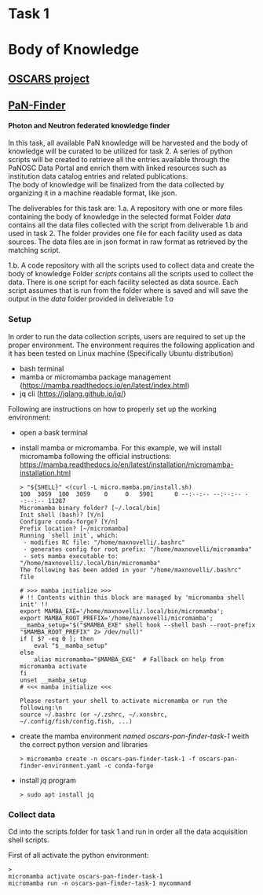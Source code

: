 # Task 1
# Body of Knowledge

## [OSCARS project](https://oscars-project.eu/)
## [PaN-Finder](https://oscars-project.eu/projects/pan-finder-photon-and-neutron-federated-knowledge-finder)
#### Photon and Neutron federated knowledge finder

In this task, all available PaN knowledge will be harvested and the body of knowledge will be curated to be utilized for task 2. A series of python scripts will be created to retrieve all the entries available through the PaNOSC Data Portal and enrich them with linked resources such as institution data catalog entries and related publications.  
The body of knowledge will be finalized from the data collected by organizing it in a machine readable format, like json.  

The deliverables for this task are:
1.a. A repository with one or more files containing the body of knowledge in the selected format
     Folder _data_ contains all the data files collected with the script from deliverable 1.b and used in task 2.
     The folder provides one file for each facility used as data sources. The data files are in json format in raw format as retrieved by the matching script.
    
1.b. A code repository with all the scripts used to collect data and create the body of knowledge
     Folder _scripts_ contains all the scripts used to collect the data. There is one script for each facility selected as data source.
     Each script assumes that is run from the folder where is saved and will save the output in the _data_ folder provided in deliverable *1.a*

     

### Setup

In order to run the data collection scripts, users are required to set up the proper environment.
The environment requires the following application and it has been tested on Linux machine (Specifically Ubuntu distribution)
- bash terminal
- mamba or micromamba package management (https://mamba.readthedocs.io/en/latest/index.html)
- jq cli (https://jqlang.github.io/jq/)

Following are instructions on how to properly set up the working environment:
- open a bask terminal
- install mamba or micromamba.
  For this example, we will install micromamba following the official instructions: https://mamba.readthedocs.io/en/latest/installation/micromamba-installation.html
  ```
  > "${SHELL}" <(curl -L micro.mamba.pm/install.sh)
  100  3059  100  3059    0     0   5901      0 --:--:-- --:--:-- --:--:-- 11287
  Micromamba binary folder? [~/.local/bin] 
  Init shell (bash)? [Y/n]  
  Configure conda-forge? [Y/n] 
  Prefix location? [~/micromamba] 
  Running `shell init`, which:
   - modifies RC file: "/home/maxnovelli/.bashrc"
   - generates config for root prefix: "/home/maxnovelli/micromamba"
   - sets mamba executable to: "/home/maxnovelli/.local/bin/micromamba"
  The following has been added in your "/home/maxnovelli/.bashrc" file

  # >>> mamba initialize >>>
  # !! Contents within this block are managed by 'micromamba shell init' !!
  export MAMBA_EXE='/home/maxnovelli/.local/bin/micromamba';
  export MAMBA_ROOT_PREFIX='/home/maxnovelli/micromamba';
  __mamba_setup="$("$MAMBA_EXE" shell hook --shell bash --root-prefix "$MAMBA_ROOT_PREFIX" 2> /dev/null)"
  if [ $? -eq 0 ]; then
      eval "$__mamba_setup"
  else
      alias micromamba="$MAMBA_EXE"  # Fallback on help from micromamba activate
  fi
  unset __mamba_setup
  # <<< mamba initialize <<<

  Please restart your shell to activate micromamba or run the following:\n
  source ~/.bashrc (or ~/.zshrc, ~/.xonshrc, ~/.config/fish/config.fish, ...)

  ```
- create the mamba environment _named oscars-pan-finder-task-1_ weith the correct python version and libraries
  ```
  > micromamba create -n oscars-pan-finder-task-1 -f oscars-pan-finder-environment.yaml -c conda-forge
  ```

- install _jq_ program
  ```
  > sudo apt install jq
  ```

### Collect data

Cd into the scripts folder for task 1 and run in order all the data acquisition shell scripts.


First of all activate the python environment:
```
> 
micromamba activate oscars-pan-finder-task-1
micromamba run -n oscars-pan-finder-task-1 mycommand
```
